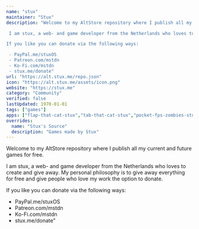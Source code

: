 ```yaml
---
name: "stux"
maintainer: "Stux"
description: "Welcome to my AltStore repository where I publish all my current and future games for free. 

 I am stux, a web- and game developer from the Netherlands who loves to create and give away. My personal philosophy is to give away everything for free and give people who love my work the option to donate. 

If you like you can donate via the following ways: 

 - PayPal.me/stuxOS 
 - Patreon.com/mstdn 
 - Ko-Fi.com/mstdn 
 - stux.me/donate"
url: "https://alt.stux.me/repo.json"
icon: "https://alt.stux.me/assets/icon.png"
website: "https://stux.me"
category: "Community"
verified: false
lastUpdated: 1970-01-01
tags: ["games"]
apps: ["flap-that-cat-stux","tab-that-cat-stux","pocket-fps-zombies-stux","pocket-runner-stux","a-cat-s-tale-stux","washy-s-adventure-stux","meowzilla-stux"]
overrides:
  name: "Stux's Source"
  description: "Games made by Stux"
---
```

Welcome to my AltStore repository where I publish all my current and future games for free. 

I am stux, a web- and game developer from the Netherlands who loves to create and give away. My personal philosophy is to give away everything for free and give people who love my work the option to donate. 

If you like you can donate via the following ways: 

 - PayPal.me/stuxOS 
 - Patreon.com/mstdn 
 - Ko-Fi.com/mstdn 
 - stux.me/donate"
